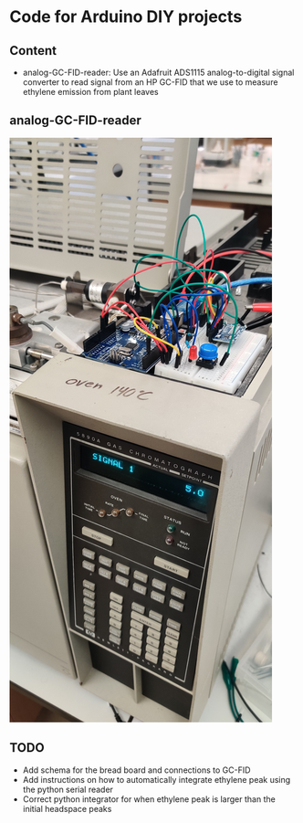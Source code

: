 # Code for Arduino DIY projects

## Content
* analog-GC-FID-reader: Use an Adafruit ADS1115 analog-to-digital signal converter to read signal from an HP GC-FID that we use to measure ethylene emission from plant leaves

## analog-GC-FID-reader
![analog-GC-FID-reader](https://github.com/eporetsky/bioinformatics-repo/blob/master/assets/images/analog-GC-FID-reader.jpg?raw=true)

## TODO
* Add schema for the bread board and connections to GC-FID
* Add instructions on how to automatically integrate ethylene peak using the python serial reader
* Correct python integrator for when ethylene peak is larger than the initial headspace peaks